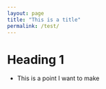 ```yaml
---
layout: page
title: "This is a title"
permalink: /test/
---
```


# Heading 1
- This is a point I want to make